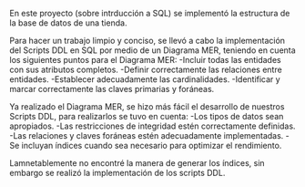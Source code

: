 En este proyecto (sobre intrducción a SQL) se implementó la estructura de la base de datos de una tienda.

Para hacer un trabajo limpio y conciso, se llevó a cabo la implementación del Scripts DDL en SQL por medio de un Diagrama MER, 
teniendo en cuenta los siguientes puntos para el Diagrama MER:
-Incluir todas las entidades con sus atributos completos.
-Definir correctamente las relaciones entre entidades.
-Establecer adecuadamente las cardinalidades.
-Identificar y marcar correctamente las claves primarias y foráneas.

Ya realizado el Diagrama MER, se hizo más fácil el desarrollo de nuestros Scripts DDL, para realizarlos se tuvo en cuenta:
-Los tipos de datos sean apropiados.
-Las restricciones de integridad estén correctamente definidas.
-Las relaciones y claves foráneas estén adecuadamente implementadas.
-Se incluyan índices cuando sea necesario para optimizar el rendimiento.

Lamnetablemente no encontré la manera de generar los índices, sin embargo se realizó la implementación de los scripts DDL.
